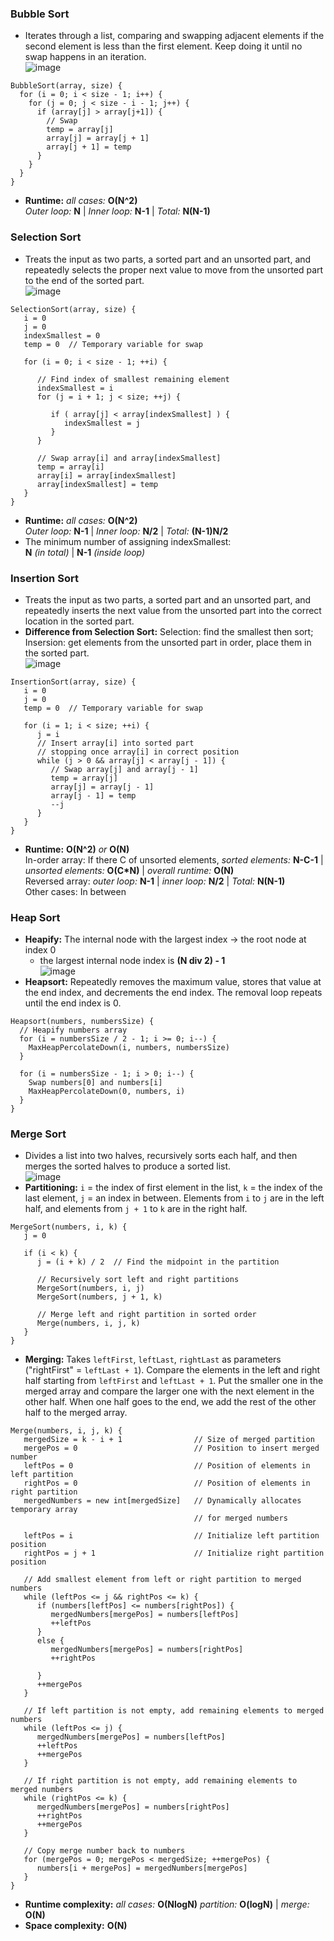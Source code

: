 ### Bubble Sort
- Iterates through a list, comparing and swapping adjacent elements if the second element is less than the first element. Keep doing it until no swap happens in an iteration.  
![image](images/Sort-bubble.png)
```
BubbleSort(array, size) {
  for (i = 0; i < size - 1; i++) {
    for (j = 0; j < size - i - 1; j++) {
      if (array[j] > array[j+1]) {
        // Swap
        temp = array[j]
        array[j] = array[j + 1]
        array[j + 1] = temp
      } 
    }
  }
}
```
- **Runtime:** *all cases:* **O(N^2)**  
  *Outer loop:* **N** | *Inner loop:* **N-1** | *Total:* **N(N-1)**

### Selection Sort
-  Treats the input as two parts, a sorted part and an unsorted part, and repeatedly selects the proper next value to move from the unsorted part to the end of the sorted part.  
![image](images/Sort-selection2.png)
```
SelectionSort(array, size) {
   i = 0
   j = 0
   indexSmallest = 0
   temp = 0  // Temporary variable for swap
   
   for (i = 0; i < size - 1; ++i) {
      
      // Find index of smallest remaining element
      indexSmallest = i
      for (j = i + 1; j < size; ++j) {
         
         if ( array[j] < array[indexSmallest] ) {
            indexSmallest = j
         }
      }
      
      // Swap array[i] and array[indexSmallest]
      temp = array[i]
      array[i] = array[indexSmallest]
      array[indexSmallest] = temp
   }
}
```
- **Runtime:** *all cases:* **O(N^2)**  
  *Outer loop:* **N-1** | *Inner loop:* **N/2** | *Total:* **(N-1)N/2**
- The minimum number of assigning indexSmallest:  
  **N** *(in total)* | **N-1** *(inside loop)*

### Insertion Sort
- Treats the input as two parts, a sorted part and an unsorted part, and repeatedly inserts the next value from the unsorted part into the correct location in the sorted part.
- **Difference from Selection Sort:** Selection: find the smallest then sort; Insersion: get elements from the unsorted part in order, place them in the sorted part.  
![image](images/Sort-insertion.png)
```
InsertionSort(array, size) {
   i = 0
   j = 0
   temp = 0  // Temporary variable for swap
   
   for (i = 1; i < size; ++i) {
      j = i
      // Insert array[i] into sorted part
      // stopping once array[i] in correct position
      while (j > 0 && array[j] < array[j - 1]) {
         // Swap array[j] and array[j - 1]
         temp = array[j]
         array[j] = array[j - 1]
         array[j - 1] = temp
         --j
      }
   }
}
```
- **Runtime:** **O(N^2)** *or* **O(N)**  
  In-order array: If there C of unsorted elements, *sorted elements:* **N-C-1** | *unsorted elements:* **O(C*N)** | *overall runtime:* **O(N)**  
  Reversed array: *outer loop:* **N-1** | *inner loop:* **N/2** | *Total:* **N(N-1)**  
  Other cases: In between
  
### Heap Sort
- **Heapify:** The internal node with the largest index -> the root node at index 0
  - the largest internal node index is **(N div 2) - 1**  
  ![image](images/Sort-heap.png)
- **Heapsort:** Repeatedly removes the maximum value, stores that value at the end index, and decrements the end index. The removal loop repeats until the end index is 0.
```
Heapsort(numbers, numbersSize) {
  // Heapify numbers array
  for (i = numbersSize / 2 - 1; i >= 0; i--) {
    MaxHeapPercolateDown(i, numbers, numbersSize)
  }
  
  for (i = numbersSize - 1; i > 0; i--) {
    Swap numbers[0] and numbers[i]
    MaxHeapPercolateDown(0, numbers, i)
  }
}
```

### Merge Sort
- Divides a list into two halves, recursively sorts each half, and then merges the sorted halves to produce a sorted list.  
![image](images/Sort-merge.png)
- **Partitioning:** `i` = the index of first element in the list, `k` = the index of the last element, `j` = an index in between. Elements from `i` to `j` are in the left half, and elements from `j + 1` to `k` are in the right half.
```
MergeSort(numbers, i, k) {
   j = 0
   
   if (i < k) {
      j = (i + k) / 2  // Find the midpoint in the partition
      
      // Recursively sort left and right partitions
      MergeSort(numbers, i, j)
      MergeSort(numbers, j + 1, k)
      
      // Merge left and right partition in sorted order
      Merge(numbers, i, j, k)
   }
}
```
- **Merging:** Takes `leftFirst`, `leftLast`, `rightLast` as parameters ("rightFirst" = `leftLast + 1`). Compare the elements in the left and right half starting from `leftFirst` and `leftLast + 1`. Put the smaller one in the merged array and compare the larger one with the next element in the other half. When one half goes to the end, we add the rest of the other half to the merged array.
```
Merge(numbers, i, j, k) {
   mergedSize = k - i + 1                // Size of merged partition
   mergePos = 0                          // Position to insert merged number
   leftPos = 0                           // Position of elements in left partition
   rightPos = 0                          // Position of elements in right partition
   mergedNumbers = new int[mergedSize]   // Dynamically allocates temporary array
                                         // for merged numbers
   
   leftPos = i                           // Initialize left partition position
   rightPos = j + 1                      // Initialize right partition position
   
   // Add smallest element from left or right partition to merged numbers
   while (leftPos <= j && rightPos <= k) {
      if (numbers[leftPos] <= numbers[rightPos]) {
         mergedNumbers[mergePos] = numbers[leftPos]
         ++leftPos
      }
      else {
         mergedNumbers[mergePos] = numbers[rightPos]
         ++rightPos
         
      }
      ++mergePos
   }
   
   // If left partition is not empty, add remaining elements to merged numbers
   while (leftPos <= j) {
      mergedNumbers[mergePos] = numbers[leftPos]
      ++leftPos
      ++mergePos
   }
   
   // If right partition is not empty, add remaining elements to merged numbers
   while (rightPos <= k) {
      mergedNumbers[mergePos] = numbers[rightPos]
      ++rightPos
      ++mergePos
   }
   
   // Copy merge number back to numbers
   for (mergePos = 0; mergePos < mergedSize; ++mergePos) {
      numbers[i + mergePos] = mergedNumbers[mergePos]
   }
}
```
- **Runtime complexity:** *all cases:* **O(NlogN)**
  *partition:* **O(logN)** | *merge:* **O(N)**
- **Space complexity:** **O(N)**
